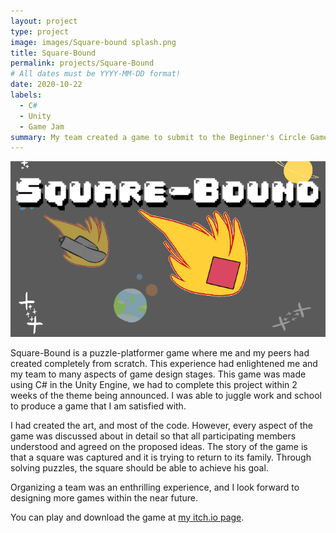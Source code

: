 ```yaml
---
layout: project
type: project
image: images/Square-bound splash.png
title: Square-Bound
permalink: projects/Square-Bound
# All dates must be YYYY-MM-DD format!
date: 2020-10-22
labels:
  - C#
  - Unity
  - Game Jam
summary: My team created a game to submit to the Beginner's Circle Game Jam. All assets were made from scratch.
---
```


<div class="ui small rounded images">
  <img class="ui image" src="../images/Square-bound splash.png">
</div>

Square-Bound is a puzzle-platformer game where me and my peers had created completely from scratch. This experience had enlightened me and my team to many aspects of game design
stages. This game was made using C# in the Unity Engine, we had to complete this project within 2 weeks of the theme being announced. I was able to juggle work and school to
produce a game that I am satisfied with.

I had created the art, and most of the code. However, every aspect of the game was discussed about in detail so that all participating members understood and agreed
on the proposed ideas. The story of the game is that a square was captured and it is trying to return to its family. Through solving puzzles, the square should be able to achieve
his goal.

Organizing a team was an enthrilling experience, and I look forward to designing more games within the near future. 

You can play and download the game at [my itch.io page](https://snekuchan.itch.io/square-bound).



